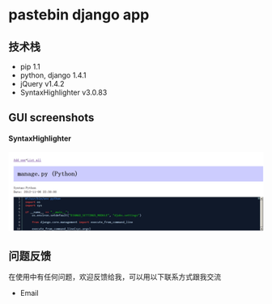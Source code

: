 # pastebin django app

## 技术栈
+ pip 1.1
+ python, django 1.4.1
+ jQuery v1.4.2
+ SyntaxHighlighter v3.0.83

## GUI screenshots
#### SyntaxHighlighter
![image](https://github.com/cyril7/mygit/raw/master/webapp/pastbin_project/screenshots_git/pastebin_sh.jpg)

## 问题反馈

  在使用中有任何问题，欢迎反馈给我，可以用以下联系方式跟我交流

* Email
